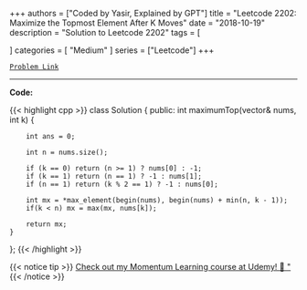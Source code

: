 
+++
authors = ["Coded by Yasir, Explained by GPT"]
title = "Leetcode 2202: Maximize the Topmost Element After K Moves"
date = "2018-10-19"
description = "Solution to Leetcode 2202"
tags = [
    
]
categories = [
    "Medium"
]
series = ["Leetcode"]
+++



[`Problem Link`](https://leetcode.com/problems/maximize-the-topmost-element-after-k-moves/description/)

---

**Code:**

{{< highlight cpp >}}
class Solution {
public:
    int maximumTop(vector<int>& nums, int k) {

        int ans = 0;
        
        int n = nums.size();
        
        if (k == 0) return (n >= 1) ? nums[0] : -1;
        if (k == 1) return (n == 1) ? -1 : nums[1];
        if (n == 1) return (k % 2 == 1) ? -1 : nums[0];
        
        int mx = *max_element(begin(nums), begin(nums) + min(n, k - 1));
        if(k < n) mx = max(mx, nums[k]);
        
        return mx;
    }
};
{{< /highlight >}}



{{< notice tip >}}
[Check out my Momentum Learning course at Udemy! 🚀 "](https://www.udemy.com/course/blind-75-the-data-structures-and-algorithms-essentials/)
{{< /notice >}}

